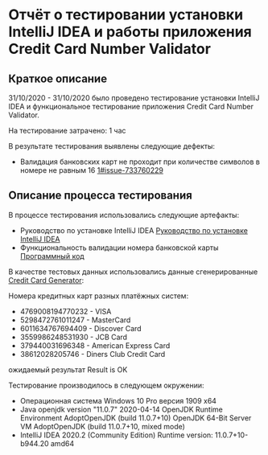 # Отчёт о тестировании установки IntelliJ IDEA и работы приложения Credit Card Number Validator

## Краткое описание

31/10/2020 - 31/10/2020 было проведено тестирование установки IntelliJ IDEA и функциональное тестирование приложения Credit Card Number Validator.

На тестирование затрачено: 1 час

В результате тестирования выявлены следующие дефекты:
* Валидация банковских карт не проходит при количестве символов в номере не равным 16 [1#issue-733760229](https://github.com/AntoNeo54/java1.1.2/issues/1#issue-733760229)

## Описание процесса тестирования

В процессе тестирования использовались следующие артефакты:
* Руководство по установке IntelliJ IDEA [Руководство по установке IntelliJ IDEA](https://github.com/netology-code/javaqa-homeworks/blob/master/intro/idea.md)
* Функциональность валидации номера банковской карты [Программный код](https://github.com/netology-code/javaqa-homeworks/blob/master/intro/README.md#%D0%BB%D0%B5%D0%B3%D0%B5%D0%BD%D0%B4%D0%B0-1)

В качестве тестовых данных использовались данные сгенерированные [Credit Card Generator](https://cardgenerator.io):

Номера кредитных карт разных платёжных систем:

* 4769008194770232 - VISA
* 5298472761011247 - MasterCard
* 6011634767694409 - Discover Card
* 3559986248531930 - JCB Card
* 379440031696348 - American Express Card
* 38612028205746 - Diners Club Credit Card

ожидаемый результат Result is OK


Тестирование производилось в следующем окружении:
* Операционная система Windows 10 Pro версия 1909 x64
* Java
openjdk version "11.0.7" 2020-04-14
OpenJDK Runtime Environment AdoptOpenJDK (build 11.0.7+10)
OpenJDK 64-Bit Server VM AdoptOpenJDK (build 11.0.7+10, mixed mode)
* IntelliJ IDEA 2020.2 (Community Edition)
Runtime version: 11.0.7+10-b944.20 amd64
